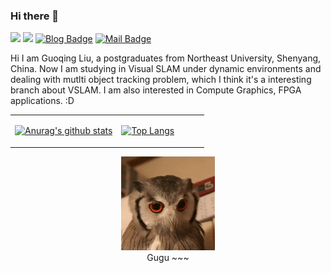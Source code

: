 ### Hi there 👋

<!--
**fengshijituanceo/fengshijituanceo** is a ✨ _special_ ✨ repository because its `README.md` (this file) appears on your GitHub profile.

Here are some ideas to get you started:

- 🔭 I’m currently working on ...
- 🌱 I’m currently learning ...
- 👯 I’m looking to collaborate on ...
- 🤔 I’m looking for help with ...
- 💬 Ask me about ...
- 📫 How to reach me: ...
- 😄 Pronouns: ...
- ⚡ Fun fact: ...
-->
![](https://img.shields.io/badge/QQ-1254001414-green.svg) ![](https://img.shields.io/badge/WeChat-feng15195777575-green.svg) [![Blog Badge](https://img.shields.io/badge/zhihu-冯宇-brightgreen)](https://www.zhihu.com/people/feng-shi-ji-tuan-re-huo) [![Mail Badge](https://img.shields.io/badge/-fengyu_cnyc@163.com-c14438?style=flat-square&logo=Gmail&logoColor=white&link=mailto:ethan.li.whu@gmail.com)](mailto:guoqing2017@gmail.com)

Hi I am Guoqing Liu, a postgraduates from Northeast University, Shenyang, China. Now I am studying in Visual SLAM under dynamic environments and dealing with mutlti object tracking problem, which I think it's a interesting branch about VSLAM. I am also interested in Compute Graphics, FPGA applications. :D

<table><tr><td align="center" width="55%">
  
[![Anurag's github stats](https://github-readme-stats.vercel.app/api?username=NEU-Little-Prince&layout=compact)](https://github.com/NEU-Little-Prince/github-readme-stats)

</td><td align="top" width="45%">

[![Top Langs](https://github-readme-stats.vercel.app/api/top-langs/?username=NEU-Little-Prince&layout=compact)](https://github.com/NEU-Little-Prince/github-readme-stats)

</td></tr></table>

<div style="margin:0 auto; height:auto;">

<p style="text-align: center;"> 
    <img src="https://github.com/DreamWaterFound/DreamWaterFound/blob/master/img/owl.gif" alt="owl" height=150 /> </br>
    Gugu ~~~ 
</p>


</div>

